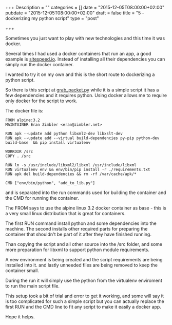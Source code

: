 +++
Description = ""
categories = []
date = "2015-12-05T08:00:00+02:00"
pubdate = "2015-12-05T08:00:00+02:00"
draft = false
title = "5 - dockerizing my python script"
type = "post"

+++

Sometimes you just want to play with new technologies and this time it was docker.

Several times I had used a docker containers that run an app, a good example is [sitespeed.io](https://www.sitespeed.io/). Instead of installing all their dependencies you can simply run the docker container.

I wanted to try it on my own and this is the short route to dockerizing a python script.
<!--more-->

So there is this script at [grab_packet.py](https://github.com/srgrn/grab_packt.py) while it is a simple script it has a few dependencies and it requires python. Using docker allows me to require only docker for the script to work.

The docker file is:
```
FROM alpine:3.2
MAINTAINER Eran Zimbler <eran@zimbler.net>

RUN apk --update add python libxml2-dev libxslt-dev
RUN apk --update add --virtual build-dependencies py-pip python-dev build-base  && pip install virtualenv
  
WORKDIR /src
COPY . /src

RUN ln -s /usr/include/libxml2/libxml /usr/include/libxml
RUN virtualenv env && env/bin/pip install -r ./requirements.txt
RUN apk del build-dependencies && rm -rf /var/cache/apk/*

CMD ["env/bin/python", "add_to_lib.py"]
```

and is separated into the run commands used for building the container and the CMD for running the container.

The FROM says to use the alpine linux 3.2 docker container as base - this is a very small linux distribution that is great for containers.

The first RUN command install python and some dependencies into the machine. The second installs other required parts for preparing the container that shouldn't be part of it after they have finished running.

Than copying the script and all other source into the /src folder,
and some more preparation for libxml to support python module requirements.

A new environment is being created and the script requirements are being installed into it.
and lastly unneeded files are being removed to keep the container small.

During the run it will simply use the python from the virtualenv enviroment to run the main script file.

This setup took a bit of trial and error to get it working, and some will say it is too complicated for such a simple script but you can actually replace the first RUN and the CMD line to fit any script to make it easily a docker app.

Hope it helps.
